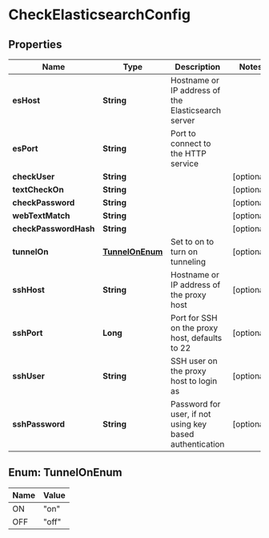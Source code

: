 

# CheckElasticsearchConfig

## Properties

Name | Type | Description | Notes
------------ | ------------- | ------------- | -------------
**esHost** | **String** | Hostname or IP address of the Elasticsearch server | 
**esPort** | **String** | Port to connect to the HTTP service | 
**checkUser** | **String** |  |  [optional]
**textCheckOn** | **String** |  |  [optional]
**checkPassword** | **String** |  |  [optional]
**webTextMatch** | **String** |  |  [optional]
**checkPasswordHash** | **String** |  |  [optional]
**tunnelOn** | [**TunnelOnEnum**](#TunnelOnEnum) | Set to on to turn on tunneling |  [optional]
**sshHost** | **String** | Hostname or IP address of the proxy host |  [optional]
**sshPort** | **Long** | Port for SSH on the proxy host, defaults to 22 |  [optional]
**sshUser** | **String** | SSH user on the proxy host to login as |  [optional]
**sshPassword** | **String** | Password for user, if not using key based authentication |  [optional]



## Enum: TunnelOnEnum

Name | Value
---- | -----
ON | &quot;on&quot;
OFF | &quot;off&quot;



